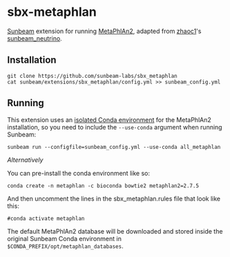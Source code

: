 # sbx-metaphlan

[Sunbeam] extension for running [MetaPhlAn2], adapted from
[zhaoc1](https://github.com/zhaoc1)'s
[sunbeam_neutrino](https://github.com/PennChopMicrobiomeProgram/sunbeam_neutrino).

## Installation

    git clone https://github.com/sunbeam-labs/sbx_metaphlan
    cat sunbeam/extensions/sbx_metaphlan/config.yml >> sunbeam_config.yml

## Running

This extension uses an [isolated Conda environment] for the MetaPhlAn2
installation, so you need to include the `--use-conda` argument when running
Sunbeam:

    sunbeam run --configfile=sunbeam_config.yml --use-conda all_metaphlan

*Alternatively*

You can pre-install the conda environment like so:

    conda create -n metaphlan -c bioconda bowtie2 metaphlan2=2.7.5

And then uncomment the lines in the sbx_metaphlan.rules file that look like this:

    #conda activate metaphlan

The default MetaPhlAn2 database will be downloaded and stored inside the
original Sunbeam Conda environment in `$CONDA_PREFIX/opt/metaphlan_databases`.

[Sunbeam]: https://github.com/sunbeam-labs/sunbeam
[MetaPhlAn2]: https://bitbucket.org/biobakery/metaphlan2
[isolated Conda environment]: http://snakemake.readthedocs.io/en/stable/snakefiles/deployment.html#integrated-package-management
